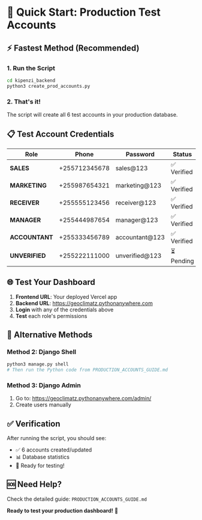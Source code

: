 # 🚀 Quick Start: Production Test Accounts

## ⚡ **Fastest Method (Recommended)**

### **1. Run the Script**
```bash
cd kipenzi_backend
python3 create_prod_accounts.py
```

### **2. That's it!** 
The script will create all 6 test accounts in your production database.

## 📋 **Test Account Credentials**

| Role | Phone | Password | Status |
|------|-------|----------|--------|
| **SALES** | +255712345678 | sales@123 | ✅ Verified |
| **MARKETING** | +255987654321 | marketing@123 | ✅ Verified |
| **RECEIVER** | +255555123456 | receiver@123 | ✅ Verified |
| **MANAGER** | +255444987654 | manager@123 | ✅ Verified |
| **ACCOUNTANT** | +255333456789 | accountant@123 | ✅ Verified |
| **UNVERIFIED** | +255222111000 | unverified@123 | ⏳ Pending |

## 🌐 **Test Your Dashboard**

1. **Frontend URL**: Your deployed Vercel app
2. **Backend URL**: https://geoclimatz.pythonanywhere.com
3. **Login** with any of the credentials above
4. **Test** each role's permissions

## 🔧 **Alternative Methods**

### **Method 2: Django Shell**
```bash
python3 manage.py shell
# Then run the Python code from PRODUCTION_ACCOUNTS_GUIDE.md
```

### **Method 3: Django Admin**
1. Go to: https://geoclimatz.pythonanywhere.com/admin/
2. Create users manually

## ✅ **Verification**

After running the script, you should see:
- ✅ 6 accounts created/updated
- 📊 Database statistics
- 🎉 Ready for testing!

## 🆘 **Need Help?**

Check the detailed guide: `PRODUCTION_ACCOUNTS_GUIDE.md`

**Ready to test your production dashboard!** 🚀

